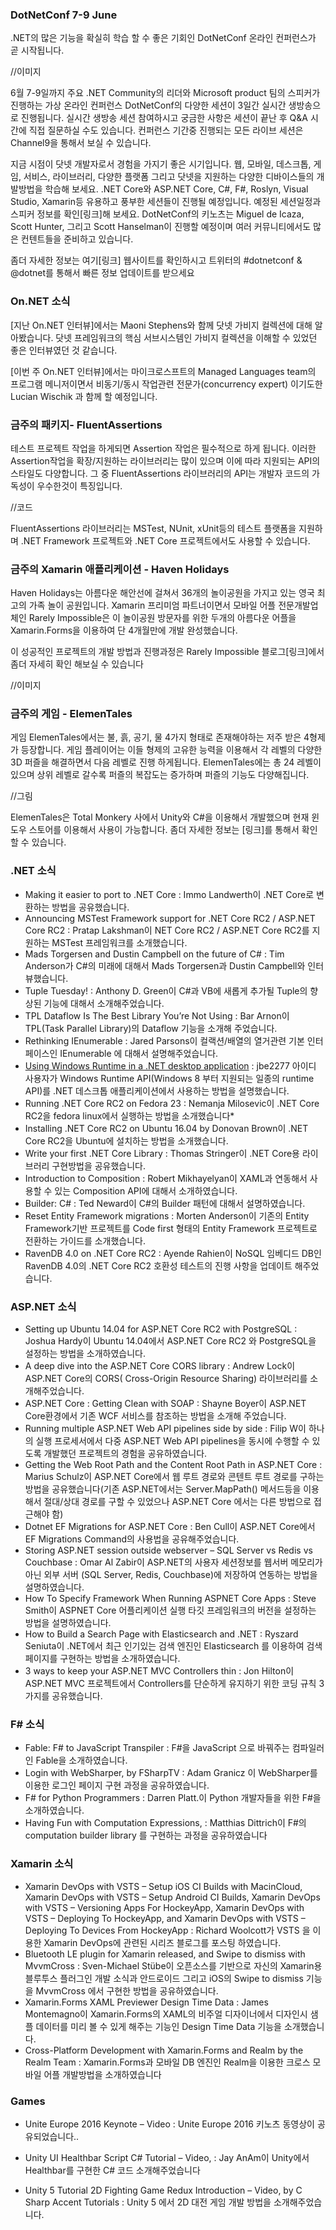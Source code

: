### DotNetConf 7-9 June
  .NET의 많은 기능을 확실히 학습 할 수 좋은 기회인 DotNetConf 온라인 컨퍼런스가 곧 시작됩니다.

//이미지

6월 7-9일까지 주요 .NET Community의 리더와 Microsoft product 팀의 스피커가 진행하는 가상 온라인 컨퍼런스 DotNetConf의 다양한 세션이 3일간 실시간 생방송으로 진행됩니다. 실시간 생방송 세션 참여하시고 궁금한 사항은 세션이 끝난 후 Q&A 시간에 직접 질문하실 수도 있습니다. 컨퍼런스 기간중 진행되는 모든 라이브 세션은 Channel9을 통해서 보실 수 있습니다.

지금 시점이 닷넷 개발자로서 경험을 가지기 좋은 시기입니다. 웹, 모바일, 데스크톱, 게임, 서비스, 라이브러리, 다양한 플랫폼 그리고 닷넷을 지원하는 다양한 디바이스들의 개발방법을 학습해 보세요. .NET Core와 ASP.NET Core, C#, F#, Roslyn, Visual Studio, Xamarin등 유용하고 풍부한 세션들이 진행될 예정입니다. 예정된 세션일정과 스피커 정보를 확인[링크]해 보세요. DotNetConf의 키노츠는 Miguel de Icaza, Scott Hunter, 그리고 Scott Hanselman이 진행할 예정이며 여러 커뮤니티에서도 많은 컨텐트들을 준비하고 있습니다.

좀더 자세한 정보는 여기[링크] 웹사이트를 확인하시고 트위터의  #dotnetconf & @dotnet를 통해서 빠른 정보 업데이트를 받으세요

### On.NET 소식
[지난 On.NET 인터뷰]에서는 Maoni Stephens와 함께  닷넷 가비지 컬렉션에 대해 알아봤습니다. 닷넷 프레임워크의 핵심 서브시스템인 가비지 컬렉션을 이해할 수 있었던 좋은 인터뷰였던 것 같습니다. 

[이번 주 On.NET 인터뷰]에서는 마이크로스프트의 Managed Languages team의 프로그램 메니저이면서 비동기/동시 작업관련 전문가(concurrency expert) 이기도한  Lucian Wischik 과 함께 할 예정입니다.



### 금주의 패키지- FluentAssertions
테스트 프로젝트 작업을 하게되면 Assertion 작업은 필수적으로 하게 됩니다. 이러한 Assertion작업을 확장/지원하는 라이브러리는 많이 있으며 이에 따라 지원되는 API의 스타일도 다양합니다. 그 중 FluentAssertions 라이브러리의 API는 개발자 코드의 가독성이 우수한것이 특징입니다.

//코드

FluentAssertions 라이브러리는  MSTest, NUnit, xUnit등의 테스트 플랫폼을 지원하며  .NET Framework 프로젝트와  .NET Core 프로젝트에서도 사용할 수 있습니다.

### 금주의 Xamarin 애플리케이션 - Haven Holidays 
Haven Holidays는 아름다운 해안선에 걸쳐서 36개의 놀이공원을 가지고 있는 영국 최고의 가족 놀이 공원입니다. Xamarin 프리미엄 파트너이면서 모바일 어플 전문개발업체인 Rarely Impossible은 이 놀이공원 방문자를 위한 두개의 아름다운 어플을 Xamarin.Forms을 이용하여 단 4개월만에 개발 완성했습니다.

이 성공적인 프로젝트의 개발 방법과 진행과정은 Rarely Impossible 블로그[링크]에서 좀더 자세히 확인 해보실 수 있습니다

//이미지  

### 금주의 게임 - ElemenTales
게임 ElemenTales에서는 불, 흙, 공기, 물 4가지 형태로 존재해야하는 저주 받은 4형제가 등장합니다. 게임 플레이어는  이들 형제의 고유한 능력을 이용해서 각 레벨의 다양한 3D 퍼즐을 해결하면서 다음 레벨로 진행 하게됩니다. ElemenTales에는 총 24 레벨이 있으며 상위 레벨로 갈수록 퍼즐의 복잡도는 증가하며 퍼즐의 기능도 다양해집니다.

//그림

ElemenTales은 Total Monkery 사에서 Unity와 C#을 이용해서 개발했으며 현재 윈도우 스토어를 이용해서 사용이 가능합니다. 좀더 자세한 정보는 [링크]를 통해서 확인할 수 있습니다.


### .NET 소식
* Making it easier to port to .NET Core : Immo Landwerth이 .NET Core로 변환하는 방법을 공유했습니다.
* Announcing MSTest Framework support for .NET Core RC2 / ASP.NET Core RC2 : Pratap Lakshman이 NET Core RC2 / ASP.NET Core RC2를 지원하는 MSTest 프레임워크를 소개했습니다.
* Mads Torgersen and Dustin Campbell on the future of C# : Tim Anderson가 C#의 미래에 대해서 Mads Torgersen과 Dustin Campbell와 인터뷰했습니다.
* Tuple Tuesday! : Anthony D. Green이 C#과 VB에 새롭게 추가될 Tuple의 향상된 기능에 대해서 소개해주었습니다.
* TPL Dataflow Is The Best Library You’re Not Using : Bar Arnon이 TPL(Task Parallel Library)의 Dataflow 기능을 소개해 주었습니다.
* Rethinking IEnumerable : Jared Parsons이 컬랙션/배열의 열거관련 기본 인터페이스인 IEnumerable 에 대해서 설명해주었습니다.
*  [Using Windows Runtime in a .NET desktop application](https://github.com/jbe2277/waf/wiki/Using-Windows-Runtime-in-a-.NET-desktop-application) : jbe2277 아이디 사용자가 Windows Runtime API(Windows 8 부터 지원되는 일종의 runtime API)를 .NET 데스크톱 애플리케이션에서 사용하는 방법을 설명했습니다.
* Running .NET Core RC2 on Fedora 23 : Nemanja Milosevic이 .NET Core RC2을 fedora linux에서 실행하는 방법을 소개했습니다* 
* Installing .NET Core RC2 on Ubuntu 16.04 by Donovan Brown이 .NET Core RC2을 Ubuntu에 설치하는 방법을 소개했습니다.
* Write your first .NET Core Library : Thomas Stringer이  .NET Core용 라이브러리 구현방법을 공유했습니다.
* Introduction to Composition : Robert Mikhayelyan이 XAML과 연동해서 사용할 수 있는 Composition API에 대해서 소개하였습니다.
* Builder: C# : Ted Neward이 C#의 Builder 패턴에 대해서 설명하였습니다.
* Reset Entity Framework migrations : Morten Anderson이 기존의 Entity Framework기반 프로젝트를 Code first  형태의 Entity Framework 프로젝트로 전환하는 가이드를 소개했습니다.
* RavenDB 4.0 on .NET Core RC2 : Ayende Rahien이 NoSQL 임베디드 DB인 RavenDB 4.0의 .NET Core RC2 호환성 테스트의 진행 사항을 업데이트 해주었습니다.

### ASP.NET 소식
* Setting up Ubuntu 14.04 for ASP.NET Core RC2 with PostgreSQL : Joshua Hardy이 Ubuntu 14.04에서  ASP.NET Core RC2 와 PostgreSQL을 설정하는 방법을 소개하였습니다.
* A deep dive into the ASP.NET Core CORS library : Andrew Lock이 ASP.NET Core의 CORS( Cross-Origin Resource Sharing) 라이브러리를 소개해주었습니다.
* ASP.NET Core : Getting Clean with SOAP : Shayne Boyer이 ASP.NET Core환경에서 기존 WCF 서비스를 참조하는 방법을 소개해 주었습니다.
* Running multiple ASP.NET Web API pipelines side by side : Filip W이 하나의 실행 프로세서에서 다중  ASP.NET Web API pipelines을 동시에 수행할 수 있도록 개발했던 프로젝트의 경험을 공유하였습니다.
* Getting the Web Root Path and the Content Root Path in ASP.NET Core : Marius Schulz이 ASP.NET Core에서 웹 루트 경로와 콘텐트 루트 경로를 구하는 방법을 공유했습니다(기존 ASP.NET에서는 Server.MapPath() 메서드등을 이용해서 절대/상대 경로를 구할 수 있었으나 ASP.NET Core 에서는 다른 방법으로 접근해야 함)
* Dotnet EF Migrations for ASP.NET Core : Ben Cull이 ASP.NET Core에서 EF Migrations Command의 사용법을 공유해주었습니다.
* Storing ASP.NET session outside webserver – SQL Server vs Redis vs Couchbase : Omar Al Zabir이 ASP.NET의 사용자 세션정보를 웹서버 메모리가 아닌 외부 서버 (SQL Server, Redis, Couchbase)에 저장하여 연동하는 방법을 설명하였습니다.
* How To Specify Framework When Running ASPNET Core Apps : Steve Smith이 ASPNET Core 어플리케이션 실행 타깃 프레임워크의 버전을 설정하는 방법을 설명하였습니다.
* How to Build a Search Page with Elasticsearch and .NET : Ryszard Seniuta이 .NET에서 최근 인기있는 검색 엔진인 Elasticsearch 를 이용하여 검색 페이지를 구현하는 방법을 소개하였습니다.
* 3 ways to keep your ASP.NET MVC Controllers thin : Jon Hilton이 ASP.NET MVC 프로젝트에서 Controllers를 단순하게 유지하기 위한 코딩 규칙  3가지를 공유했습니다.

### F# 소식
* Fable: F# to JavaScript Transpiler : F#을 JavaScript 으로 바꿔주는 컴파일러인 Fable을 소개하였습니다.
* Login with WebSharper, by FSharpTV : Adam Granicz 이 WebSharper를 이용한 로그인 페이지 구현 과정을 공유하였습니다.
* F# for Python Programmers : Darren Platt.이 Python 개발자들을 위한 F#을 소개하였습니다. 
* Having Fun with Computation Expressions, : Matthias Dittrich이 F#의 computation builder library 를 구현하는 과정을 공유하였습니다

### Xamarin 소식
* Xamarin DevOps with VSTS – Setup iOS CI Builds with MacinCloud, Xamarin DevOps with VSTS – Setup Android CI Builds, Xamarin DevOps with VSTS – Versioning Apps For HockeyApp, Xamarin DevOps with VSTS – Deploying To HockeyApp, and Xamarin DevOps with VSTS – Deploying To Devices From HockeyApp : Richard Woolcott가 VSTS 을 이용한 Xamarin DevOps에 관련된 시리즈 블로그를 포스팅 하였습니다.
* Bluetooth LE plugin for Xamarin released, and Swipe to dismiss with MvvmCross : Sven-Michael Stübe이 오픈소스를 기반으로 자신의  Xamarin용 블루투스 플러그인 개발 소식과 안드로이드 그리고 iOS의 Swipe to dismiss 기능을 MvvmCross 에서 구현한 방법을 공유하였습니다.
* Xamarin.Forms XAML Previewer Design Time Data : James Montemagno이 Xamarin.Forms의 XAML의 비주얼 디자이너에서 디자인시 샘플 데이터를 미리 볼 수 있게 해주는 기능인 Design Time Data 기능을 소개했습니다.
* Cross-Platform Development with Xamarin.Forms and Realm by the Realm Team : Xamarin.Forms과 모바일 DB 엔진인 Realm을 이용한 크로스 모바일 어플 개발방법을 소개하였습니다

### Games 
* Unite Europe 2016 Keynote – Video : Unite Europe 2016 키노츠 동영상이 공유되었습니다..
* Unity UI Healthbar Script C# Tutorial – Video, : Jay AnAm이 Unity에서 Healthbar를 구현한 C# 코드 소개해주었습니다

* Unity 5 Tutorial 2D Fighting Game Redux Introduction – Video, by C Sharp Accent Tutorials : Unity 5 에서 2D 대전 게임 개발 방법을 소개해주었습니다.
